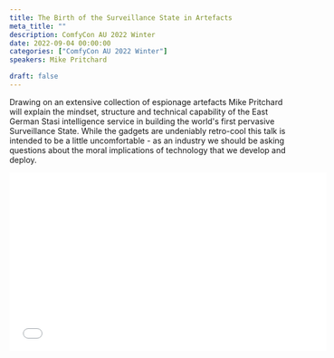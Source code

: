 ```yaml
---
title: The Birth of the Surveillance State in Artefacts
meta_title: ""
description: ComfyCon AU 2022 Winter
date: 2022-09-04 00:00:00
categories: ["ComfyCon AU 2022 Winter"]
speakers: Mike Pritchard

draft: false
---
```

Drawing on an extensive collection of espionage artefacts Mike Pritchard will explain the mindset, structure and technical capability of the East German Stasi intelligence service in building the world's first pervasive Surveillance State.
While the gadgets are undeniably retro-cool this talk is intended to be a little uncomfortable - as an industry we should be asking questions about the moral implications of technology that we develop and deploy.

<iframe width="560" height="315" src="None" title="YouTube video player" frameborder="0" allow="accelerometer; autoplay; clipboard-write; encrypted-media; gyroscope; picture-in-picture; web-share" allowfullscreen></iframe>